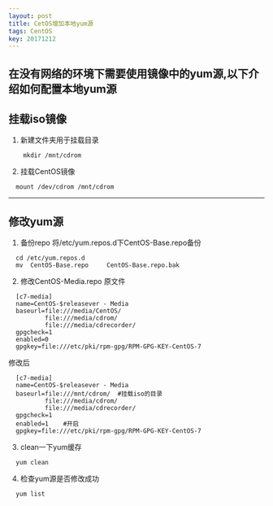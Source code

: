 ```yaml
---
layout: post
title: CetOS增加本地yum源
tags: CentOS
key: 20171212
---
```

在没有网络的环境下需要使用镜像中的yum源,以下介绍如何配置本地yum源
---
## 挂载iso镜像
1. 新建文件夹用于挂载目录
```
    mkdir /mnt/cdrom
```
2. 挂载CentOS镜像
```
  mount /dev/cdrom /mnt/cdrom
```
---
## 修改yum源
1. 备份repo
将/etc/yum.repos.d下CentOS-Base.repo备份
```
  cd /etc/yum.repos.d
  mv  CentOS-Base.repo     CentOS-Base.repo.bak
```
2. 修改CentOS-Media.repo
原文件
```
  [c7-media]
  name=CentOS-$releasever - Media
  baseurl=file:///media/CentOS/
          file:///media/cdrom/
          file:///media/cdrecorder/
  gpgcheck=1
  enabled=0
  gpgkey=file:///etc/pki/rpm-gpg/RPM-GPG-KEY-CentOS-7
```
修改后
```
  [c7-media]
  name=CentOS-$releasever - Media
  baseurl=file:///mnt/cdrom/  #挂载iso的目录
          file:///media/cdrom/
          file:///media/cdrecorder/
  gpgcheck=1
  enabled=1    #开启
  gpgkey=file:///etc/pki/rpm-gpg/RPM-GPG-KEY-CentOS-7
```
3. clean一下yum缓存
```
  yum clean
```
4. 检查yum源是否修改成功
```
  yum list
```
